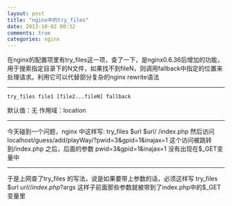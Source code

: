 ```yaml
---
layout: post
title: "nginx中的try_files"
date: 2013-10-02 00:32
comments: true
categories: nginx 
---
```

在nginx的配置项里有try_files这一项，查了一下，是nginx0.6.36后增加的功能，
用于搜索指定目录下的N文件，如果找不到fileN，则调用fallback中指定的位置来
处理请求。利用它可以代替部分复杂的nginx rewrite语法
* * *
    try_files file1 [file2...fileN] fallback
默认值：无
作用域：location
<!--more-->
* * *
今天碰到一个问题，nginx 中这样写:
    try_files $url $url/ /index.php
然后访问
    localhost/guess/add/playWay/?pwid=3&gpid=1&inajax=1
这个访问被跳转到/index.php 之后，后面的参数
    pwid=3&gpid=1&inajax=1
没有出现在$_GET变量中
* * *
于是上网查了try_files 的写法，说是如果要带上参数的话，必须这样写
    try_files $url $url/ /index.php?$args
这样子前面那些参数就被带到了index.php中的$_GET变量里
